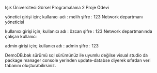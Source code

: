 Işık Üniversitesi Görsel Programalama 2 Proje Ödevi

yönetici girişi için;
 kullanıcı adı : melih
 şifre : 123
 Network departmanı yöneticisi


kullanıcı girişi için;
 kullanıcı adı : özcan
 şifre : 123
 Network departmanında çalışan kullanıcı

admin girişi için; 
 kullanıcı adı : admin
 şifre : 123


DemoDB.bak sürümü sql sürümünüz ile uyumlu değilse visual studio da package manager console yerinden update-databse diyerek sıfırdan veri tabanını oluşturabilirsiniz.
